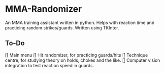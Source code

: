 # MMA-Randomizer
An MMA training assistant written in python. Helps with reaction time and practicing random strikes/guards.
Written using TKInter.
## To-Do
[] Main menu
[] Hit randomizer, for practicing guards/hits
[] Technique centre, for studying theory on holds, chokes and the like.
[] Computer vision integration to test reaction speed in guards.